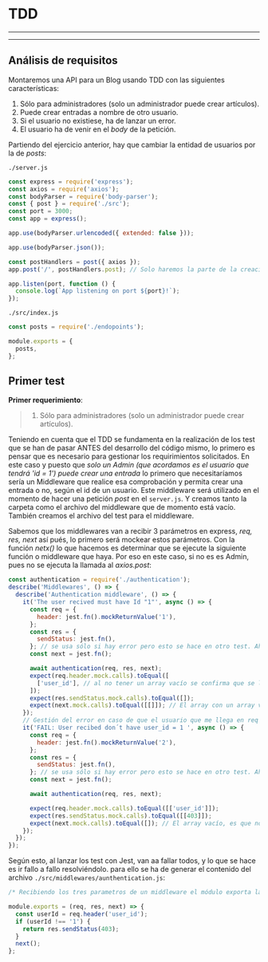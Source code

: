 # TDD

---

---

## Análisis de requisitos

Montaremos una API para un Blog usando TDD con las siguientes características:

1. Sólo para administradores (solo un administrador puede crear artículos).
2. Puede crear entradas a nombre de otro usuario.
3. Si el usuario no existiese, ha de lanzar un error.
4. El usuario ha de venir en el _body_ de la petición.

Partiendo del ejercicio anterior, hay que cambiar la entidad de usuarios por la de _posts_:

`./server.js`

```js
const express = require('express');
const axios = require('axios');
const bodyParser = require('body-parser');
const { post } = require('./src');
const port = 3000;
const app = express();

app.use(bodyParser.urlencoded({ extended: false }));

app.use(bodyParser.json());

const postHandlers = post({ axios });
app.post('/', postHandlers.post); // Solo haremos la parte de la creación

app.listen(port, function () {
  console.log(`App listening on port ${port}!`);
});
```

`./src/index.js`

```js
const posts = require('./endopoints');

module.exports = {
  posts,
};
```

## Primer test

**Primer requerimiento**:

> 1. Sólo para administradores (solo un administrador puede crear artículos).

Teniendo en cuenta que el TDD se fundamenta en la realización de los test que se han de pasar ANTES del desarrollo del código mismo, lo primero es pensar que es necesario para gestionar los requirimientos solicitados. En este caso y puesto que _solo un Admin (que acordamos es el usuario que tendrá 'id = 1') puede crear una entrada_ lo primero que necesitaríamos sería un Middleware que realice esa comprobación y permita crear una entrada o no, según el id de un usuario. Este middleware será utilizado en el momento de hacer una petición _post_ en el `server.js`. Y creamos tanto la carpeta como el archivo del middleware que de momento está vacío. También creamos el archivo del test para el middleware.

Sabemos que los middlewares van a recibir 3 parámetros en express, _req, res, next_ así pués, lo primero será mockear estos parámetros. Con la función _netx()_ lo que hacemos es determinar que se ejecute la siguiente función o middleware que haya. Por eso en este caso, si no es es Admin, pues no se ejecuta la llamada al _axios.post_:

```js
const authentication = require('./authentication');
describe('Middlewares', () => {
  describe('Authentication middleware', () => {
    it('The user recived must have Id "1"', async () => {
      const req = {
        header: jest.fn().mockReturnValue('1'),
      };
      const res = {
        sendStatus: jest.fn(),
      }; // se usa sólo si hay error pero esto se hace en otro test. Ahora se conprueba sólo que no se llama.
      const next = jest.fn();

      await authentication(req, res, next);
      expect(req.header.mock.calls).toEqual([
        ['user_id'], // al no tener un array vacío se confirma que se llama una vez y tiene user_id en la cabecera.
      ]);
      expect(res.sendStatus.mock.calls).toEqual([]);
      expect(next.mock.calls).toEqual([[]]); // El array con un array vacío es que se llama next() sin parámetros
    });
    // Gestión del error en caso de que el usuario que me llega en req no tiene user_id = 1
    it('FAIL: User recibed don´t have user_id = 1 ', async () => {
      const req = {
        header: jest.fn().mockReturnValue('2'),
      };
      const res = {
        sendStatus: jest.fn(),
      }; // se usa sólo si hay error pero esto se hace en otro test. Ahora se conprueba sólo que no se llama.
      const next = jest.fn();

      await authentication(req, res, next);

      expect(req.header.mock.calls).toEqual([['user_id']]);
      expect(res.sendStatus.mock.calls).toEqual([[403]]);
      expect(next.mock.calls).toEqual([]); // El array vacío, es que no se llama (no autorizado no hace el post)
    });
  });
});
```

Según esto, al lanzar los test con Jest, van aa fallar todos, y lo que se hace es ir fallo a fallo resolviéndolo. para ello se ha de generar el contenido del archivo `./src/middlewares/aunthentication.js`:

```js
/* Recibiendo los tres parametros de un middleware el módulo exporta la comprobación de si el usuario tiene id = '1', y de no tenerla retorna una respuesta de status: 403 forbiden. En caso contrario se llama a next(), y en este caso se realizará la petición post */

module.exports = (req, res, next) => {
  const userId = req.header('user_id');
  if (userId !== '1') {
    return res.sendStatus(403);
  }
  next();
};
```
